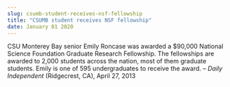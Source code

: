 ```yaml
---
slug: csumb-student-receives-nsf-fellowship
title: "CSUMB student receives NSF fellowship"
date: January 01 2020
---
```


 
<p>
  CSU Monterey Bay senior Emily Roncase was awarded a $90,000 National Science
  Foundation Graduate Research Fellowship. The fellowships are awarded to 2,000
  students across the nation, most of them graduate students. Emily is one of
  595 undergraduates to receive the award. –
  <em>Daily Independent</em> (Ridgecrest, CA), April 27, 2013
</p>
 
